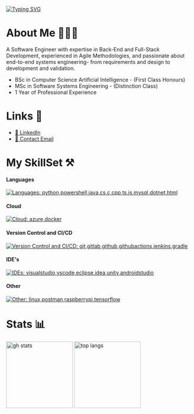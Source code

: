 [![Typing SVG](https://readme-typing-svg.demolab.com?font=Fira+Code&pause=1000&color=07db8a&width=435&lines=Hello%2C+I'm+Dan;Software+Engineer;Backend+Developer;Master+Of+Software+Engineering;Bachelor+Of+Artificial+Intelligence)](https://git.io/typing-svg)


# About Me 👨🏼‍💻

A Software Engineer with expertise in Back-End and Full-Stack Development, experienced in
Agile Methodologies, and passionate about end-to-end systems engineering- from requirements
and design to development and validation.

- BSc in Computer Science Artificial Intelligence - (First Class Honours)
- MSc in Software Systems Engineering - (Distinction Class)
- 1 Year of Professional Experience

# Links 📄

- [💼 LinkedIn](https://www.linkedin.com/in/daniel-musselwhite/)
- [📧 Contact Email](mailto:danielmusselwhite@outlook.com)

# My SkillSet ⚒️

#### Languages
[![Languages: python,powershell,java,cs,c,cpp,ts,js,mysql,dotnet,html](https://skillicons.dev/icons?i=python,powershell,java,cs,c,cpp,ts,js,mysql,dotnet,html)](https://skillicons.dev)

#### Cloud
[![Cloud: azure,docker](https://skillicons.dev/icons?i=azure,docker)](https://skillicons.dev)

#### Version Control and CI/CD
[![Version Control and CI/CD: git,gitlab,github,githubactions,jenkins,gradle](https://skillicons.dev/icons?i=git,gitlab,github,githubactions,jenkins,gradle)](https://skillicons.dev)

#### IDE's
[![IDEs: visualstudio,vscode,eclipse,idea,unity,androidstudio](https://skillicons.dev/icons?i=visualstudio,vscode,eclipse,idea,unity,androidstudio)](https://skillicons.dev)

#### Other
[![Other: linux,postman,raspberrypi,tensorflow](https://skillicons.dev/icons?i=linux,postman,raspberrypi,tensorflow)](https://skillicons.dev)





# Stats 📊

<div>
  <span>
    <img height=180 src="https://readme-stats-six-zeta.vercel.app/api?username=danielmusselwhite&show_icons=true&theme=onedark&layout=compact&hide=prs&card_width=400" alt="gh stats">
  </span>
  <span>
    <img height=180 src="https://readme-stats-six-zeta.vercel.app/api/top-langs/?username=danielmusselwhite&theme=onedark&layout=compact&langs_count=6&line_height=50&hide=jupyter%20notebook,cmake,c&card_width=240" alt="top langs">
  </span>
  
</div>


